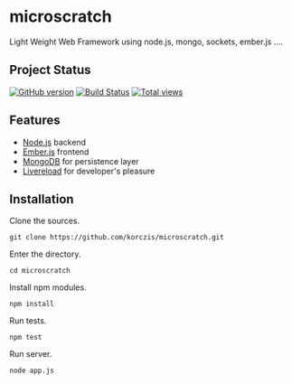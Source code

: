 # microscratch

Light Weight Web Framework using node.js, mongo, sockets, ember.js ....

## Project Status

[![GitHub version](https://badge.fury.io/gh/korczis%2Fmicroscratch.png)](http://badge.fury.io/gh/korczis%2Fmicroscratch)
[![Build Status](https://travis-ci.org/korczis/microscratch.png?branch=master)](https://travis-ci.org/korczis/microscratch)
[![Total views](https://sourcegraph.com/api/repos/github.com/korczis/microscratch/counters/views.png)](https://sourcegraph.com/github.com/korczis/microscratch)

## Features

- [Node.js](http://nodejs.org/) backend
- [Ember.js](http://emberjs.com/) frontend
- [MongoDB](http://www.mongodb.org/) for persistence layer
- [Livereload](http://livereload.com/) for developer's pleasure

## Installation

Clone the sources.

```
git clone https://github.com/korczis/microscratch.git
```

Enter the directory.

```
cd microscratch
```

Install npm modules.

```
npm install
```

Run tests.

```
npm test
```

Run server.

```
node app.js
```
